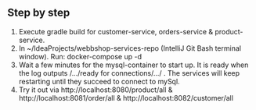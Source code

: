 ## Step by step

1. Execute gradle build for customer-service, orders-service & product-service.
2. In ~/IdeaProjects/webbshop-services-repo (IntelliJ Git Bash terminal window). Run: docker-compose up -d
3. Wait a few minutes for the mysql-container to start up. It is ready when the log outputs /.../ready for connections/.../ . The services will keep restarting until they succeed to connect to mySql.
4. Try it out via http://localhost:8080/product/all & http://localhost:8081/order/all & http://localhost:8082/customer/all